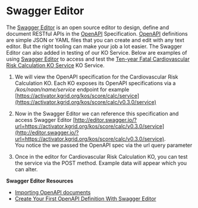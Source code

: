 # Swagger Editor
The [Swagger Editor](https://swagger.io/tools/swagger-editor/) is an open source editor to
design, define and document RESTful APIs in the [OpenAPI](https://github.com/OAI/OpenAPI-Specification/blob/master/versions/3.0.0.md) Specification.
[OpenAPI](https://github.com/OAI/OpenAPI-Specification/blob/master/versions/3.0.0.md) definitions
are simple JSON or YAML files that you can create and edit with any text editor.
But the right tooling can make your job a lot easier.  The Swagger Editor can also added in
testing of our KO Service. Below are examples of using  [Swagger Editor](https://swagger.io/tools/swagger-editor/) to access and test the
[Ten-year Fatal Cardiovascular Risk Calculation KO Service](https://library.kgrid.org/#/object/score%2Fcalc) KO Service.

1. We will view the OpenAPI specification for the Cardiovascular Risk Calculation KO.
Each KO exposes its OpenAPI specifications via a
_/kos/naan/name/service_ endpoint for example [https://activator.kgrid.org/kos/score/calc/service](https://activator.kgrid.org/kos/score/calc/v0.3.0/service)

2. Now in the Swagger Editor we can reference this specification and access Swagger Editor
[http://editor.swagger.io/?url=https://activator.kgrid.org/kos/score/calc/v0.3.0/service](http://editor.swagger.io/?url=https://activator.kgrid.org/kos/score/calc/v0.3.0/service).  
You notice the we passed the OpenAPI spec via the url query parameter

3. Once in the editor for Cardiovascular Risk Calculation KO, you can
test the service via the POST method.  Example data will appear which you can alter.


**Swagger Editor Resources**

 - [Importing OpenAPI documents](https://github.com/swagger-api/swagger-editor/blob/master/docs/import.md)
 - [Create Your First OpenAPI Definition With Swagger Editor](https://dzone.com/articles/create-your-first-openapi-definition-with-swagger)
